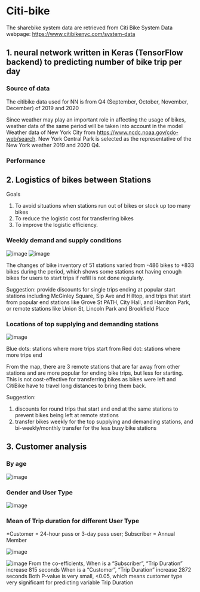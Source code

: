 # Citi-bike

The sharebike system data are retrieved from Citi Bike System Data webpage: https://www.citibikenyc.com/system-data

## 1. neural network written in Keras (TensorFlow backend) to predicting number of bike trip per day 
###  Source of data 
The citibike data used for NN is from Q4 (September, October, November, December) of 2019 and 2020

Since weather may play an important role in affecting the usage of bikes, weather data of the same period will be taken into account in the model
Weather data of New York City from https://www.ncdc.noaa.gov/cdo-web/search. 
New York Central Park is selected as the representative of the New York weather 2019 and 2020 Q4.

###   Performance

## 2. Logistics of bikes between Stations
Goals
 1) To avoid situations when stations run out of bikes or stock up too many bikes
 2) To reduce the logistic cost for transferring bikes
 3) To improve the logistic efficiency. 

###   Weekly demand and supply conditions
![image](https://user-images.githubusercontent.com/97471111/149838684-f7e82104-0b35-43e4-b670-50273f168205.png)
![image](https://user-images.githubusercontent.com/97471111/149838718-e9be112b-3a90-4a9b-bbdc-f2d9e9186311.png)

The changes of bike inventory of 51 stations varied from -486 bikes to +833 bikes during the period, which shows some stations not having enough bikes for users to start trips if refill is not done regularly. 

Suggestion: 
provide discounts for single trips ending at popular start stations including McGinley Square, Sip Ave and Hilltop, and trips that start from popular end stations like Grove St PATH, City Hall, and Hamilton Park, or remote stations like Union St, Lincoln Park and Brookfield Place

###   Locations of top supplying and demanding stations
![image](https://user-images.githubusercontent.com/97471111/149839142-954ab9ec-c19f-403d-894a-5849e2a50c61.png)

Blue dots: stations where more trips start from 
Red dot: stations where more trips end 

From the map, there are 3 remote stations that are far away from other stations and are more popular for ending bike trips, but less for starting.  
This is not cost-effective for transferring bikes as bikes were left and CitiBike have to travel long distances to bring them back.

Suggestion: 
1. discounts for round trips that start and end at the same stations to prevent bikes being left at remote stations
2. transfer bikes weekly for the top supplying and demanding stations, and bi-weekly/monthly transfer for the less busy bike stations

## 3. Customer analysis
###   By age
![image](https://user-images.githubusercontent.com/97471111/149835302-e4ecd2e9-606e-42f0-a888-892c62f179cb.png)

###   Gender and User Type
![image](https://user-images.githubusercontent.com/97471111/149835543-f7377370-3223-48e7-b8a8-1362ee76e1ba.png)

###   Mean of Trip duration for different User Type
*Customer = 24-hour pass or 3-day pass user; Subscriber = Annual Member

![image](https://user-images.githubusercontent.com/97471111/149835675-607b9b1c-6883-4469-9aac-51f2979282aa.png)

![image](https://user-images.githubusercontent.com/97471111/149836091-c6efaaeb-e750-462f-80b6-8417ddadd5a8.png)
From the co-efficients, 
When is a “Subscriber”, “Trip Duration” increase 815 seconds
When is a “Customer”, “Trip Duration” increase 2872 seconds
Both P-value is very small, <0.05, which means customer type very significant for predicting variable Trip Duration



